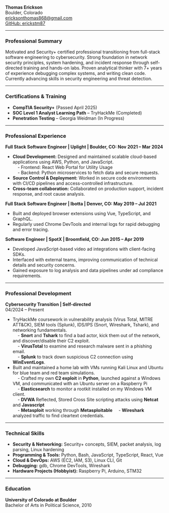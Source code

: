 **Thomas Erickson**  
Boulder, Colorado  
ericksonthomas868@gmail.com  
[GitHub: erickstm87](https://github.com/erickstm87)  

---

### **Professional Summary**
Motivated and Security+ certified professional transitioning from full-stack software engineering to cybersecurity. Strong foundation in network security principles, system hardening, and incident response through self-directed training and hands-on labs. Proven analytical thinker with 7+ years of experience debugging complex systems, and writing clean code. Currently advancing skills in security engineering and threat detection.  

---

### **Certifications & Training**
- **CompTIA Security+** (Passed April 2025)
- **SOC Level 1 Analyst Learning Path** – TryHackMe (Completed)
- **Penetration Testing** – Georgia Weidman (In Progress)

---

### **Professional Experience**
**Full Stack Software Engineer | Uplight | Boulder, CO: Nov 2021 – Mar 2024**  

- **Cloud Development:** Designed and maintained scalable cloud-based applications using AWS, Python, and JavaScript.  
&nbsp;&nbsp;&nbsp;&nbsp;- Frontend: React Web Portal for Utility Usage  
&nbsp;&nbsp;&nbsp;&nbsp;- Backend: Python microservices to fetch data and secure requests.  
- **Source Control & Deployment:** Worked in secure code environments with CI/CD pipelines and access-controlled infrastructure.  
- **Cross-team collaboration:** Collaborated on production support, incident response, and root cause analysis.  


**Full Stack Software Engineer | Ibotta | Denver, CO: May 2019 – Jul 2021**    
- Built and deployed browser extensions using Vue, TypeScript, and GraphQL.  
- Regularly used Chrome DevTools and internal logs for rapid debugging and error tracing.

**Software Engineer | SpotX | Broomfield, CO: Jun 2015 – Apr 2019**    
- Developed JavaScript-based video ad integrations with client-facing SDKs.  
- Interfaced with external teams, improving communication of technical details and security concerns.   
- Gained exposure to log analysis and data pipelines under ad compliance requirements.

---

### **Professional Development**
**Cybersecurity Transition | Self-directed**  
04/2024 – Present  
- TryHackMe coursework in vulnerability analysis (Virus Total, MITRE ATT&CK), SIEM tools (Splunk), IDS/IPS (Snort, Wireshark, Tshark), and networking fundamentals.  
&nbsp;&nbsp;&nbsp;&nbsp;- **Snort** and **Tshark** to find a bad actor, kick them out of the network, and discover/disable their C2 exploit.  
&nbsp;&nbsp;&nbsp;&nbsp;- **VirusTotal** to examine and research malware sent in a phishing email.  
&nbsp;&nbsp;&nbsp;&nbsp;- **Splunk** to track down suspicious C2 connection using **WinEventLogs**.  
- Built and maintained a home lab with VMs running Kali Linux and Ubuntu for blue team and red team simulations.  
&nbsp;&nbsp;&nbsp;&nbsp;- Crafted my own **C2 exploit** in **Python**, launched against a Windows VM, and communicated with an Ubuntu server on a Raspberry Pi  
&nbsp;&nbsp;&nbsp;&nbsp;- **Elasticsearch** to monitor a rootkit installed on my Windows VM client.  
&nbsp;&nbsp;&nbsp;&nbsp;- **DVWA** Reflected, Stored Cross Site scripting attacks using **Netcat** and **Javascript**  
&nbsp;&nbsp;&nbsp;&nbsp;- **Metasploit** working through **Metasploitable**
&nbsp;&nbsp;&nbsp;&nbsp;- **Wireshark** analyzed traffic to find cleartext credentials.

---

### **Technical Skills**
- **Security & Networking:** Security+ concepts, SIEM, packet analysis, log parsing, Linux hardening
- **Programming & Tools:** Python, Bash, JavaScript, TypeScript, React, Vue
- **Cloud & DevOps:** AWS (EC2, IAM, S3), Linux CLI, Git
- **Debugging:** gdb, Chrome DevTools, Wireshark
- **Hardware Projects (Hobbyist):** Raspberry Pi, Arduino, STM32

---

### **Education**
**University of Colorado at Boulder**  
Bachelor of Arts in Political Science, 2010
